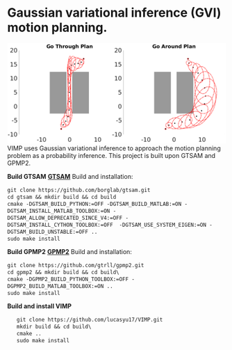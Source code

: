 
# Gaussian variational inference (GVI) motion planning.

![Planning using Gaussian variational inference (GVI)](comparison.png)
VIMP uses Gaussian variational inference to approach the motion planning problem as a probability inference. This project is built upon GTSAM and GPMP2.
 
**Build GTSAM**
**[GTSAM](https://github.com/borglab/gtsam)**
 Build and installation:
   ```
   git clone https://github.com/borglab/gtsam.git 
   cd gtsam && mkdir build && cd build
   cmake -DGTSAM_BUILD_PYTHON:=OFF -DGTSAM_BUILD_MATLAB:=ON -DGTSAM_INSTALL_MATLAB_TOOLBOX:=ON -DGTSAM_ALLOW_DEPRECATED_SINCE_V4:=OFF -DGTSAM_INSTALL_CYTHON_TOOLBOX:=OFF  -DGTSAM_USE_SYSTEM_EIGEN:=ON -DGTSAM_BUILD_UNSTABLE:=OFF .. 
   sudo make install
   ```

**Build GPMP2**
**[GPMP2](https://github.com/gtrll/gpmp2)**
Build and installation:
   ```
   git clone https://github.com/gtrll/gpmp2.git
   cd gpmp2 && mkdir build && cd build\
   cmake -DGPMP2_BUILD_PYTHON_TOOLBOX:=OFF -DGPMP2_BUILD_MATLAB_TOOLBOX:=ON .. 
   sudo make install 
   ```

**Build and install VIMP**
```
   git clone https://github.com/lucasyu17/VIMP.git
   mkdir build && cd build\
   cmake .. 
   sudo make install 
   ```
